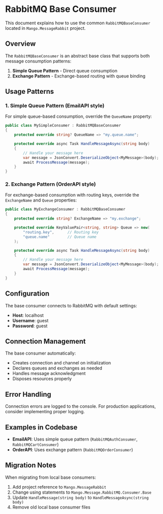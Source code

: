 # RabbitMQ Base Consumer

This document explains how to use the common `RabbitMQBaseConsumer` located in `Mango.MessageRabbit` project.

## Overview

The `RabbitMQBaseConsumer` is an abstract base class that supports both message consumption patterns:

1. **Simple Queue Pattern** - Direct queue consumption
2. **Exchange Pattern** - Exchange-based routing with queue binding

## Usage Patterns

### 1. Simple Queue Pattern (EmailAPI style)

For simple queue-based consumption, override the `QueueName` property:

```csharp
public class MySimpleConsumer : RabbitMQBaseConsumer
{
    protected override string? QueueName => "my.queue.name";

    protected override async Task HandleMessageAsync(string body)
    {
        // Handle your message here
        var message = JsonConvert.DeserializeObject<MyMessage>(body);
        await ProcessMessage(message);
    }
}
```

### 2. Exchange Pattern (OrderAPI style)

For exchange-based consumption with routing keys, override the `ExchangeName` and `Queue` properties:

```csharp
public class MyExchangeConsumer : RabbitMQBaseConsumer
{
    protected override string? ExchangeName => "my.exchange";

    protected override KeyValuePair<string, string> Queue => new(
        "routing.key",      // Routing key
        "queue.name"        // Queue name
    );

    protected override async Task HandleMessageAsync(string body)
    {
        // Handle your message here
        var message = JsonConvert.DeserializeObject<MyMessage>(body);
        await ProcessMessage(message);
    }
}
```

## Configuration

The base consumer connects to RabbitMQ with default settings:

- **Host**: localhost
- **Username**: guest
- **Password**: guest

## Connection Management

The base consumer automatically:

- Creates connection and channel on initialization
- Declares queues and exchanges as needed
- Handles message acknowledgment
- Disposes resources properly

## Error Handling

Connection errors are logged to the console. For production applications, consider implementing proper logging.

## Examples in Codebase

- **EmailAPI**: Uses simple queue pattern (`RabbitMQAuthConsumer`, `RabbitMQCartConsumer`)
- **OrderAPI**: Uses exchange pattern (`RabbitMQOrderConsumer`)

## Migration Notes

When migrating from local base consumers:

1. Add project reference to `Mango.MessageRabbit`
2. Change using statements to `Mango.Message.RabbitMQ.Consumer.Base`
3. Update `HandleMessage(string body)` to `HandleMessageAsync(string body)`
4. Remove old local base consumer files
